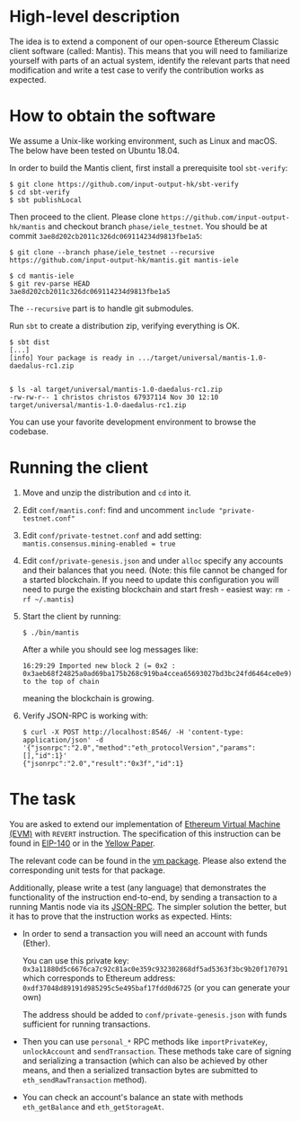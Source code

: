 # High-level description
The idea is to extend a component of our open-source Ethereum Classic client software (called: Mantis). This means that you will need to familiarize yourself with parts of an actual system, identify the relevant parts that need modification and write a test case to verify the contribution works as expected.

# How to obtain the software

We assume a Unix-like working environment, such as Linux and macOS. The below have been tested on Ubuntu 18.04.

In order to build the Mantis client, first install a prerequisite tool `sbt-verify`:

```
$ git clone https://github.com/input-output-hk/sbt-verify
$ cd sbt-verify
$ sbt publishLocal
```

Then proceed to the client. Please clone `https://github.com/input-output-hk/mantis` and checkout branch `phase/iele_testnet`. You should be at commit `3ae8d202cb2011c326dc069114234d9813fbe1a5`:

```
$ git clone --branch phase/iele_testnet --recursive https://github.com/input-output-hk/mantis.git mantis-iele

$ cd mantis-iele
$ git rev-parse HEAD
3ae8d202cb2011c326dc069114234d9813fbe1a5
```

The `--recursive` part is to handle git submodules.

Run `sbt` to create a distribution zip, verifying everything is OK.

```
$ sbt dist
[...]
[info] Your package is ready in .../target/universal/mantis-1.0-daedalus-rc1.zip


$ ls -al target/universal/mantis-1.0-daedalus-rc1.zip
-rw-rw-r-- 1 christos christos 67937114 Nov 30 12:10 target/universal/mantis-1.0-daedalus-rc1.zip
```

You can use your favorite development environment to browse the codebase.

# Running the client

1. Move and unzip the distribution and `cd` into it.
2. Edit `conf/mantis.conf`: find and uncomment `include "private-testnet.conf"`
3. Edit `conf/private-testnet.conf` and add setting: `mantis.consensus.mining-enabled = true`
4. Edit `conf/private-genesis.json` and under `alloc` specify any accounts and their balances that you need. (Note: this file cannot be changed for a started blockchain. If you need to update this configuration you will need to purge the existing blockchain and start fresh - easiest way: `rm -rf ~/.mantis`)
5. Start the client by running:

    ```
    $ ./bin/mantis
    ```

    After a while you should see log messages like:

    ```
    16:29:29 Imported new block 2 (= 0x2 : 0x3aeb68f24825a0ad69ba175b268c919ba4ccea65693027bd3bc24fd6464ce0e9) to the top of chain
    ```

    meaning the blockchain is growing.
6. Verify JSON-RPC is working with:

    ```
    $ curl -X POST http://localhost:8546/ -H 'content-type: application/json' -d '{"jsonrpc":"2.0","method":"eth_protocolVersion","params":[],"id":1}'
    {"jsonrpc":"2.0","result":"0x3f","id":1}
    ```

# The task
You are asked to extend our implementation of [Ethereum Virtual Machine (EVM)](https://github.com/ethereum/wiki/wiki/Ethereum-Virtual-Machine-(EVM)-Awesome-List) with `REVERT` instruction. The specification of this instruction can be found in [EIP-140](https://github.com/ethereum/EIPs/blob/master/EIPS/eip-140.md) or in the [Yellow Paper](https://ethereum.github.io/yellowpaper/paper.pdf).

The relevant code can be found in the [vm package](https://github.com/input-output-hk/mantis/blob/phase/iele_testnet/src/main/scala/io/iohk/ethereum/vm/OpCode.scala). Please also extend the corresponding unit tests for that package.

Additionally, please write a test (any language) that demonstrates the functionality of the instruction end-to-end, by sending a transaction to a running Mantis node via its [JSON-RPC](https://github.com/ethereum/wiki/wiki/JSON-RPC). The simpler solution the better, but it has to prove that the instruction works as expected. Hints:

* In order to send a transaction you will need an account with funds (Ether).

    You can use this private key:
    `0x3a11880d5c6676ca7c92c81ac0e359c932302868df5ad5363f3bc9b20f170791`
    which corresponds to Ethereum address:
    `0xdf37048d89191d985295c5e495baf17fdd0d6725`
    (or you can generate your own)

    The address should be added to `conf/private-genesis.json` with funds sufficient for running transactions.

* Then you can use `personal_*` RPC methods like `importPrivateKey`, `unlockAccount` and `sendTransaction`. These methods take care of signing and serializing a transaction (which can also be achieved by other means, and then a serialized transaction bytes are submitted to `eth_sendRawTransaction` method).

* You can check an account's balance an state with methods `eth_getBalance` and `eth_getStorageAt`.

